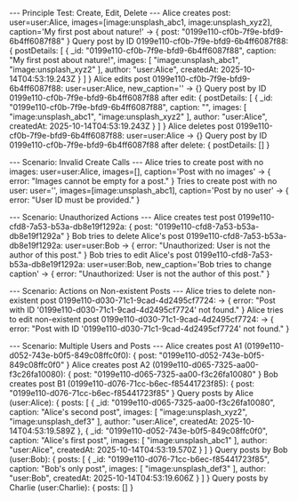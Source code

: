 
--- Principle Test: Create, Edit, Delete ---
Alice creates post: user=user:Alice, images=[image:unsplash_abc1, image:unsplash_xyz2], caption='My first post about nature!' ->  { post: "0199e110-cf0b-7f9e-bfd9-6b4ff6087f88" }
Query post by ID 0199e110-cf0b-7f9e-bfd9-6b4ff6087f88:  {
  postDetails: [
    {
      _id: "0199e110-cf0b-7f9e-bfd9-6b4ff6087f88",
      caption: "My first post about nature!",
      images: [ "image:unsplash_abc1", "image:unsplash_xyz2" ],
      author: "user:Alice",
      createdAt: 2025-10-14T04:53:19.243Z
    }
  ]
}
Alice edits post 0199e110-cf0b-7f9e-bfd9-6b4ff6087f88: user=user:Alice, new_caption='' ->  {}
Query post by ID 0199e110-cf0b-7f9e-bfd9-6b4ff6087f88 after edit:  {
  postDetails: [
    {
      _id: "0199e110-cf0b-7f9e-bfd9-6b4ff6087f88",
      caption: "",
      images: [ "image:unsplash_abc1", "image:unsplash_xyz2" ],
      author: "user:Alice",
      createdAt: 2025-10-14T04:53:19.243Z
    }
  ]
}
Alice deletes post 0199e110-cf0b-7f9e-bfd9-6b4ff6087f88: user=user:Alice ->  {}
Query post by ID 0199e110-cf0b-7f9e-bfd9-6b4ff6087f88 after delete:  { postDetails: [] }

--- Scenario: Invalid Create Calls ---
Alice tries to create post with no images: user=user:Alice, images=[], caption='Post with no images' ->  { error: "Images cannot be empty for a post." }
Tries to create post with no user: user='', images=[image:unsplash_abc1], caption='Post by no user' ->  { error: "User ID must be provided." }

--- Scenario: Unauthorized Actions ---
Alice creates test post 0199e110-cfd8-7a53-b53a-db8e19f1292a:  { post: "0199e110-cfd8-7a53-b53a-db8e19f1292a" }
Bob tries to delete Alice's post 0199e110-cfd8-7a53-b53a-db8e19f1292a: user=user:Bob ->  { error: "Unauthorized: User is not the author of this post." }
Bob tries to edit Alice's post 0199e110-cfd8-7a53-b53a-db8e19f1292a: user=user:Bob, new_caption='Bob tries to change caption' ->  { error: "Unauthorized: User is not the author of this post." }

--- Scenario: Actions on Non-existent Posts ---
Alice tries to delete non-existent post 0199e110-d030-71c1-9cad-4d2495cf7724: ->  {
  error: "Post with ID '0199e110-d030-71c1-9cad-4d2495cf7724' not found."
}
Alice tries to edit non-existent post 0199e110-d030-71c1-9cad-4d2495cf7724: ->  {
  error: "Post with ID '0199e110-d030-71c1-9cad-4d2495cf7724' not found."
}

--- Scenario: Multiple Users and Posts ---
Alice creates post A1 (0199e110-d052-743e-b0f5-849c08ffc0f0):  { post: "0199e110-d052-743e-b0f5-849c08ffc0f0" }
Alice creates post A2 (0199e110-d065-7325-aa00-f3c26fa10080):  { post: "0199e110-d065-7325-aa00-f3c26fa10080" }
Bob creates post B1 (0199e110-d076-71cc-b6ec-f85441723f85):  { post: "0199e110-d076-71cc-b6ec-f85441723f85" }
Query posts by Alice (user:Alice):  {
  posts: [
    {
      _id: "0199e110-d065-7325-aa00-f3c26fa10080",
      caption: "Alice's second post",
      images: [ "image:unsplash_xyz2", "image:unsplash_def3" ],
      author: "user:Alice",
      createdAt: 2025-10-14T04:53:19.589Z
    },
    {
      _id: "0199e110-d052-743e-b0f5-849c08ffc0f0",
      caption: "Alice's first post",
      images: [ "image:unsplash_abc1" ],
      author: "user:Alice",
      createdAt: 2025-10-14T04:53:19.570Z
    }
  ]
}
Query posts by Bob (user:Bob):  {
  posts: [
    {
      _id: "0199e110-d076-71cc-b6ec-f85441723f85",
      caption: "Bob's only post",
      images: [ "image:unsplash_def3" ],
      author: "user:Bob",
      createdAt: 2025-10-14T04:53:19.606Z
    }
  ]
}
Query posts by Charlie (user:Charlie):  { posts: [] }
